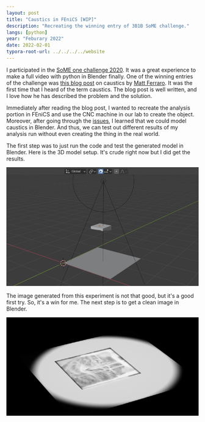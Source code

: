 ```yaml
---
layout: post
title: "Caustics in FEniCS [WIP]"
description: "Recreating the winning entry of 3B1B SoME challenge."
langs: [python]
year: "Feburary 2022"
date: 2022-02-01
typora-root-url: ../../../../website
---
```


I participated in the [SoME one challenge 2020](https://www.youtube.com/watch?v=v_DqwOVr3Vw&feature=emb_title). It was a great experience to make a full video with python in Blender finally. One of the winning entries of the challenge was [this blog post](https://mattferraro.dev/posts/caustics-engineering) on caustics by [Matt Ferraro](). It was the first time that I heard of the term caustics. The blog post is well written, and I love how he has described the problem and the solution. 

Immediately after reading the blog post, I wanted to recreate the analysis portion in FEniCS and use the CNC machine in our lab to create the object. Moreover, after going through the [issues](https://github.com/MattFerraro/causticsEngineering/issues/10), I learned that we could model caustics in Blender. And thus, we can test out different results of my analysis run without even creating the thing in the real world.

The first step was to just run the code and test the generated model in Blender. Here is the 3D model setup. It's crude right now but I did get the results.

![image-20220217234453361](/assets/images/image-20220217234453361.png)

The image generated from this experiment is not that good, but it's a good first try. So, it's a win for me. The next step is to get a clean image in Blender.

![image-20220218000257522](/assets/images/image-20220218000257522.png)